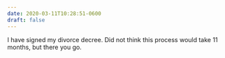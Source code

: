 ```yaml
---
date: 2020-03-11T10:28:51-0600
draft: false
---
```


I have signed my divorce decree. Did not think this process would take 11 months, but there you go.

